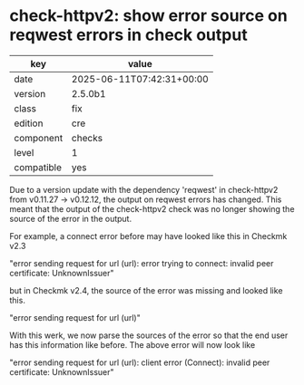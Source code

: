 [//]: # (werk v2)
# check-httpv2: show error source on reqwest errors in check output

key        | value
---------- | ---
date       | 2025-06-11T07:42:31+00:00
version    | 2.5.0b1
class      | fix
edition    | cre
component  | checks
level      | 1
compatible | yes

Due to a version update with the dependency 'reqwest' in check-httpv2 from v0.11.27 -> v0.12.12,
the output on reqwest errors has changed. This meant that the output of the check-httpv2 check was
no longer showing the source of the error in the output.

For example, a connect error before may have looked like this in Checkmk v2.3

"error sending request for url (url): error trying to connect: invalid peer certificate: UnknownIssuer"

but in Checkmk v2.4, the source of the error was missing and looked like this.

"error sending request for url (url)"

With this werk, we now parse the sources of the error so that the end user has this information like before.
The above error will now look like

"error sending request for url (url): client error (Connect): invalid peer certificate: UnknownIssuer"

